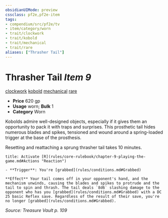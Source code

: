 ```yaml
---
obsidianUIMode: preview
cssclass: pf2e,pf2e-item
tags:
- compendium/src/pf2e/tv
- item/category/worn
- trait/clockwork
- trait/kobold
- trait/mechanical
- trait/rare
aliases: ["Thrasher Tail"]
---
```

# Thrasher Tail *Item 9*  
[clockwork](rules/traits/clockwork-g-g.md "Clockwork  Trait")  [kobold](rules/traits/kobold-b1.md "Kobold Ancestry & Heritage Trait")  [mechanical](rules/traits/mechanical.md "Mechanical Hazard Trait")  [rare](rules/traits/rare.md "Rare Rarity Trait")  

- **Price** 620 gp
- **Usage** worn; **Bulk** 1
- **Category** Worn

Kobolds admire well-designed objects, especially if it gives them an opportunity to pack it with traps and surprises. This prosthetic tail hides numerous blades and spikes, tensioned and wound around a spring-loaded trigger at the base of the prosthesis.

Resetting and reattaching a sprung thrasher tail takes 10 minutes.

```ad-embed-ability
title: Activate [R](rules/core-rulebook/chapter-9-playing-the-game.md#Actions "Reaction")

- **Trigger**: You're [grabbed](rules/conditions.md#Grabbed)

**Effect** Your tail comes off in your opponent's hand, and the mechanism unwinds, causing the blades and spikes to protrude and the tail to spin and thrash. The tail deals `8d6` slashing damage to the opponent who has you [grabbed](rules/conditions.md#Grabbed) with a DC 25 basic Reflex save. Regardless of the result of their save, you're no longer [grabbed](rules/conditions.md#Grabbed).
```

*Source: Treasure Vault p. 109*